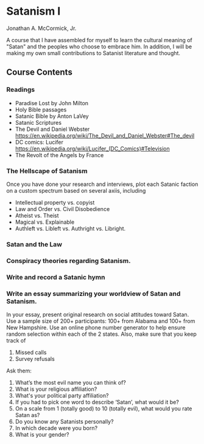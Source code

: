 # Satanism I

Jonathan A. McCormick, Jr. 

A course that I have assembled for myself to learn the cultural meaning 
of "Satan" and the peoples who choose to embrace him. In addition, I will 
be making my own small contributions to Satanist literature and thought.

## Course Contents

### Readings
* Paradise Lost by John Milton
* Holy Bible passages
* Satanic Bible by Anton LaVey
* Satanic Scriptures
* The Devil and Daniel Webster https://en.wikipedia.org/wiki/The_Devil_and_Daniel_Webster#The_devil
* DC comics: Lucifer https://en.wikipedia.org/wiki/Lucifer_(DC_Comics)#Television
* The Revolt of the Angels by France

### The Hellscape of Satanism
Once you have done your research and interviews, plot each Satanic faction on a custom spectrum based on several axiis, including
* Intellectual property vs. copyist
* Law and Order vs. Civil Disobedience
* Atheist vs. Theist
* Magical vs. Explainable
* Authleft vs. Libleft vs. Authright vs. Libright.

### Satan and the Law

### Conspiracy theories regarding Satanism.

### Write and record a Satanic hymn

### Write an essay summarizing your worldview of Satan and Satanism. 

In your essay, present original research on social attitudes toward Satan. 
Use a sample size of 200+ participants: 100+ from Alabama and 100+ from 
New Hampshire. Use an online phone number generator to help ensure 
random selection within each of the 2 states. Also, make sure that
you keep track of
1. Missed calls
2. Survey refusals

Ask them: 
1. What’s the most evil name you can think of?
2. What is your religious affiliation?
3. What's your political party affiliation?
4. If you had to pick one word to describe ‘Satan’, what would it be?
5. On a scale from 1 (totally good) to 10 (totally evil), what would you rate Satan as?
7. Do you know any Satanists personally? 
8. In which decade were you born?
9. What is your gender?


